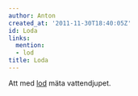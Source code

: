 ```yaml
---
author: Anton
created_at: '2011-11-30T18:40:05Z'
id: Loda
links:
  mention:
  - lod
title: Loda
---
```


Att med [lod] mäta vattendjupet.

  [lod]: lod
